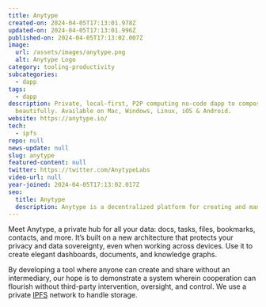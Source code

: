 ```yaml
---
title: Anytype
created-on: 2024-04-05T17:13:01.978Z
updated-on: 2024-04-05T17:13:01.996Z
published-on: 2024-04-05T17:13:02.007Z
image:
  url: /assets/images/anytype.png
  alt: Anytype Logo
category: tooling-productivity
subcategories:
  - dapp
tags:
  - dapp
description: Private, local-first, P2P computing no-code dapp to compose
  beautifully. Available on Mac, Windows, Linux, iOS & Android.
website: https://anytype.io/
tech:
  - ipfs
repo: null
news-update: null
slug: anytype
featured-content: null
twitter: https://twitter.com/AnytypeLabs
video-url: null
year-joined: 2024-04-05T17:13:02.017Z
seo:
  title: Anytype
  description: Anytype is a decentralized platform for creating and managing personal data.
---
```


Meet Anytype, a private hub for all your data: docs, tasks, files, bookmarks, contacts, and more. It’s built on a new architecture that protects your privacy and data sovereignty, even when working across devices. Use it to create elegant dashboards, documents, and knowledge graphs.

By developing a tool where anyone can create and share without an intermediary, our hope is to demonstrate a system wherein cooperation can flourish without third-party intervention, oversight, and control. We use a private [IPFS](https://docs.ipfs.tech/concepts/what-is-ipfs/) network to handle storage.
